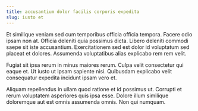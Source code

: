 ```yaml
---
title: accusantium dolor facilis corporis expedita
slug: iusto et
---
```


Et similique veniam sed cum temporibus officia officia tempora. Facere odio ipsam non at. Officia deleniti quia possimus dicta. Libero deleniti commodi saepe sit iste accusantium. Exercitationem sed est dolor id voluptatum sed placeat et dolores. Assumenda voluptatibus alias explicabo rem rem velit.

Fugiat sit ipsa rerum in minus maiores rerum. Culpa velit consectetur qui eaque et. Ut iusto ut ipsam sapiente nisi. Quibusdam explicabo velit consequatur expedita incidunt ipsam vero et.

Aliquam repellendus in ullam quod ratione et id possimus ut. Corrupti et rerum voluptatem asperiores quis ipsa esse. Dolore illum similique doloremque aut est omnis assumenda omnis. Non qui numquam.
